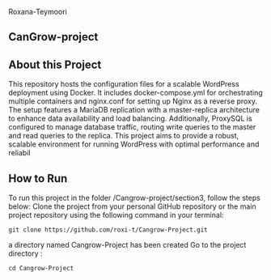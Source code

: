 Roxana-Teymoori

## CanGrow-project
## About this Project

This repository hosts the configuration files for a scalable WordPress deployment using Docker. It includes docker-compose.yml for orchestrating multiple containers and nginx.conf for setting up Nginx as a reverse proxy. The setup features a MariaDB replication with a master-replica architecture to enhance data availability and load balancing. Additionally, ProxySQL is configured to manage database traffic, routing write queries to the master and read queries to the replica. This project aims to provide a robust, scalable environment for running WordPress with optimal performance and reliabil

## How to Run 
To run this project in the folder /Cangrow-project/section3, follow the steps below:
Clone the project from your personal GitHub repository or the main project repository using the following command in your terminal:
```shell
git clone https://github.com/roxi-t/Cangrow-Project.git
```
a directory named Cangrow-Project has been created
Go to the project directory :
```shell
cd Cangrow-Project
```

